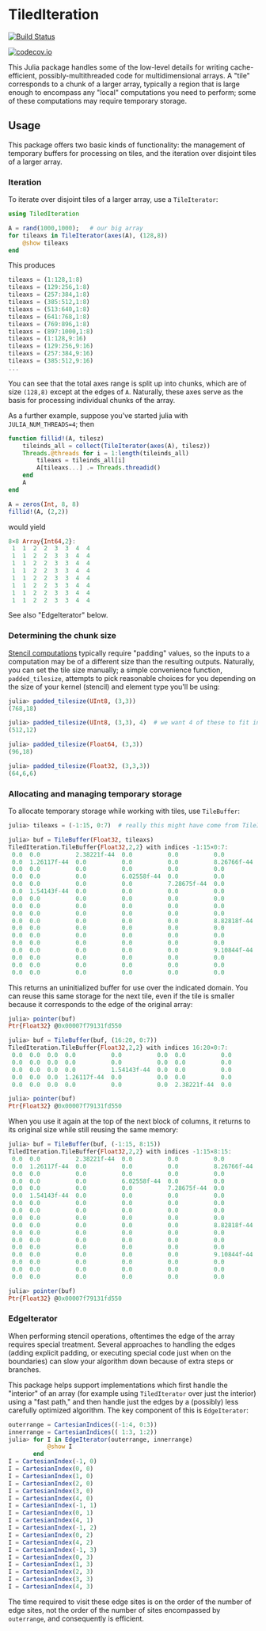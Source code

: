 # TiledIteration

[![Build Status](https://travis-ci.org/JuliaArrays/TiledIteration.jl.svg?branch=master)](https://travis-ci.org/JuliaArrays/TiledIteration.jl)

[![codecov.io](http://codecov.io/github/JuliaArrays/TiledIteration.jl/coverage.svg?branch=master)](http://codecov.io/github/JuliaArrays/TiledIteration.jl?branch=master)

This Julia package handles some of the low-level details for writing
cache-efficient, possibly-multithreaded code for multidimensional
arrays. A "tile" corresponds to a chunk of a larger array, typically a
region that is large enough to encompass any "local" computations you
need to perform; some of these computations may require temporary storage.

## Usage

This package offers two basic kinds of functionality: the management
of temporary buffers for processing on tiles, and the iteration over
disjoint tiles of a larger array.

### Iteration

To iterate over disjoint tiles of a larger array, use a `TileIterator`:

```julia
using TiledIteration

A = rand(1000,1000);   # our big array
for tileaxs in TileIterator(axes(A), (128,8))
    @show tileaxs
end
```

This produces
```julia
tileaxs = (1:128,1:8)
tileaxs = (129:256,1:8)
tileaxs = (257:384,1:8)
tileaxs = (385:512,1:8)
tileaxs = (513:640,1:8)
tileaxs = (641:768,1:8)
tileaxs = (769:896,1:8)
tileaxs = (897:1000,1:8)
tileaxs = (1:128,9:16)
tileaxs = (129:256,9:16)
tileaxs = (257:384,9:16)
tileaxs = (385:512,9:16)
...
```

You can see that the total axes range is split up into chunks,
which are of size `(128,8)` except at the edges of `A`. Naturally,
these axes serve as the basis for processing individual chunks of
the array.

As a further example, suppose you've started julia with `JULIA_NUM_THREADS=4`; then

```julia
function fillid!(A, tilesz)
    tileinds_all = collect(TileIterator(axes(A), tilesz))
    Threads.@threads for i = 1:length(tileinds_all)
        tileaxs = tileinds_all[i]
        A[tileaxs...] .= Threads.threadid()
    end
    A
end

A = zeros(Int, 8, 8)
fillid!(A, (2,2))
```

would yield

```julia
8×8 Array{Int64,2}:
 1  1  2  2  3  3  4  4
 1  1  2  2  3  3  4  4
 1  1  2  2  3  3  4  4
 1  1  2  2  3  3  4  4
 1  1  2  2  3  3  4  4
 1  1  2  2  3  3  4  4
 1  1  2  2  3  3  4  4
 1  1  2  2  3  3  4  4
```

See also "EdgeIterator" below.

### Determining the chunk size

[Stencil computations](https://en.wikipedia.org/wiki/Stencil_code)
typically require "padding" values, so the inputs to a computation may
be of a different size than the resulting outputs. Naturally, you can
set the tile size manually; a simple convenience function,
`padded_tilesize`, attempts to pick reasonable choices for you
depending on the size of your kernel (stencil) and element type you'll
be using:

```julia
julia> padded_tilesize(UInt8, (3,3))
(768,18)

julia> padded_tilesize(UInt8, (3,3), 4)  # we want 4 of these to fit in L1 cache at once
(512,12)

julia> padded_tilesize(Float64, (3,3))
(96,18)

julia> padded_tilesize(Float32, (3,3,3))
(64,6,6)
```

### Allocating and managing temporary storage

To allocate temporary storage while working with tiles, use `TileBuffer`:

```julia
julia> tileaxs = (-1:15, 0:7)  # really this might have come from TileIterator

julia> buf = TileBuffer(Float32, tileaxs)
TiledIteration.TileBuffer{Float32,2,2} with indices -1:15×0:7:
 0.0  0.0          2.38221f-44  0.0          0.0          0.0          9.3887f-44   0.0
 0.0  1.26117f-44  0.0          0.0          0.0          8.26766f-44  0.0          0.0
 0.0  0.0          0.0          0.0          0.0          0.0          0.0          0.0
 0.0  0.0          0.0          6.02558f-44  0.0          0.0          0.0          0.0
 0.0  0.0          0.0          0.0          7.28675f-44  0.0          0.0          0.0
 0.0  1.54143f-44  0.0          0.0          0.0          0.0          0.0          0.0
 0.0  0.0          0.0          0.0          0.0          0.0          0.0          0.0
 0.0  0.0          0.0          0.0          0.0          0.0          0.0          0.0
 0.0  0.0          0.0          0.0          0.0          0.0          9.94922f-44  0.0
 0.0  0.0          0.0          0.0          0.0          8.82818f-44  0.0          0.0
 0.0  0.0          0.0          0.0          0.0          0.0          0.0          0.0
 0.0  0.0          0.0          0.0          0.0          0.0          0.0          0.0
 0.0  0.0          0.0          0.0          0.0          0.0          0.0          0.0
 0.0  0.0          0.0          0.0          0.0          9.10844f-44  0.0          0.0
 0.0  0.0          0.0          0.0          0.0          0.0          1.03696f-43  0.0
 0.0  0.0          0.0          0.0          0.0          0.0          0.0          0.0
 0.0  0.0          0.0          0.0          0.0          0.0          0.0          0.0
```

This returns an uninitialized buffer for use over the indicated domain. You can reuse this same storage for the next tile, even if the tile is smaller because it corresponds to the edge of the original array:

```julia
julia> pointer(buf)
Ptr{Float32} @0x00007f79131fd550

julia> buf = TileBuffer(buf, (16:20, 0:7))
TiledIteration.TileBuffer{Float32,2,2} with indices 16:20×0:7:
 0.0  0.0  0.0  0.0          0.0          0.0  0.0          0.0
 0.0  0.0  0.0  0.0          0.0          0.0  0.0          0.0
 0.0  0.0  0.0  0.0          1.54143f-44  0.0  0.0          0.0
 0.0  0.0  0.0  1.26117f-44  0.0          0.0  0.0          0.0
 0.0  0.0  0.0  0.0          0.0          0.0  2.38221f-44  0.0

julia> pointer(buf)
Ptr{Float32} @0x00007f79131fd550
```

When you use it again at the top of the next block of columns, it returns to its original size while still reusing the same memory:
```julia
julia> buf = TileBuffer(buf, (-1:15, 8:15))
TiledIteration.TileBuffer{Float32,2,2} with indices -1:15×8:15:
 0.0  0.0          2.38221f-44  0.0          0.0          0.0          9.3887f-44   0.0
 0.0  1.26117f-44  0.0          0.0          0.0          8.26766f-44  0.0          0.0
 0.0  0.0          0.0          0.0          0.0          0.0          0.0          0.0
 0.0  0.0          0.0          6.02558f-44  0.0          0.0          0.0          0.0
 0.0  0.0          0.0          0.0          7.28675f-44  0.0          0.0          0.0
 0.0  1.54143f-44  0.0          0.0          0.0          0.0          0.0          0.0
 0.0  0.0          0.0          0.0          0.0          0.0          0.0          0.0
 0.0  0.0          0.0          0.0          0.0          0.0          0.0          0.0
 0.0  0.0          0.0          0.0          0.0          0.0          9.94922f-44  0.0
 0.0  0.0          0.0          0.0          0.0          8.82818f-44  0.0          0.0
 0.0  0.0          0.0          0.0          0.0          0.0          0.0          0.0
 0.0  0.0          0.0          0.0          0.0          0.0          0.0          0.0
 0.0  0.0          0.0          0.0          0.0          0.0          0.0          0.0
 0.0  0.0          0.0          0.0          0.0          9.10844f-44  0.0          0.0
 0.0  0.0          0.0          0.0          0.0          0.0          1.03696f-43  0.0
 0.0  0.0          0.0          0.0          0.0          0.0          0.0          0.0
 0.0  0.0          0.0          0.0          0.0          0.0          0.0          0.0

julia> pointer(buf)
Ptr{Float32} @0x00007f79131fd550
```

### EdgeIterator

When performing stencil operations, oftentimes the edge of the array
requires special treatment. Several approaches to handling the edges
(adding explicit padding, or executing special code just when on the
boundaries) can slow your algorithm down because of extra steps or
branches.

This package helps support implementations which first handle the
"interior" of an array (for example using `TiledIterator` over just
the interior) using a "fast path," and then handle just the edges by a
(possibly) less carefully optimized algorithm. The key component of
this is `EdgeIterator`:

```julia
outerrange = CartesianIndices((-1:4, 0:3))
innerrange = CartesianIndices(( 1:3, 1:2))
julia> for I in EdgeIterator(outerrange, innerrange)
           @show I
       end
I = CartesianIndex(-1, 0)
I = CartesianIndex(0, 0)
I = CartesianIndex(1, 0)
I = CartesianIndex(2, 0)
I = CartesianIndex(3, 0)
I = CartesianIndex(4, 0)
I = CartesianIndex(-1, 1)
I = CartesianIndex(0, 1)
I = CartesianIndex(4, 1)
I = CartesianIndex(-1, 2)
I = CartesianIndex(0, 2)
I = CartesianIndex(4, 2)
I = CartesianIndex(-1, 3)
I = CartesianIndex(0, 3)
I = CartesianIndex(1, 3)
I = CartesianIndex(2, 3)
I = CartesianIndex(3, 3)
I = CartesianIndex(4, 3)
```

The time required to visit these edge sites is on the order of the
number of edge sites, not the order of the number of sites encompassed
by `outerrange`, and consequently is efficient.
